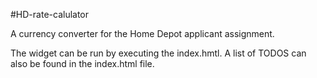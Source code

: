 #HD-rate-calulator

A currency converter for the Home Depot applicant assignment.

The widget can be run by executing the index.hmtl. A list of TODOS can also be found in the index.html file.
